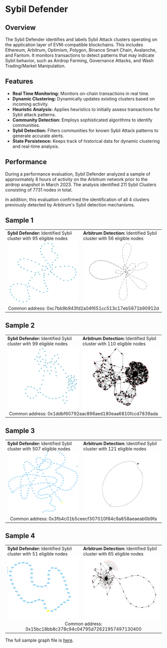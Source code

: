 # Sybil Defender

## Overview

The Sybil Defender identifies and labels Sybil Attack clusters operating on the application layer of EVM-compatible blockchains. This includes Ethereum, Arbitrum, Optimism, Polygon, Binance Smart Chain, Avalanche, and Fantom. It monitors transactions to detect patterns that may indicate Sybil behavior, such as Airdrop Farming, Governance Attacks, and Wash Trading/Market Manipulation.

## Features

- **Real Time Monitoring:** Monitors on-chain transactions in real time.
- **Dynamic Clustering:** Dynamically updates existing clusters based on incoming activity.
- **Heuristic Analysis:** Applies heuristics to initially assess transactions for Sybil attack patterns.
- **Community Detection:** Employs sophisticated algorithms to identify communities.
- **Sybil Detection:** Filters communities for known Sybil Attack patterns to generate accurate alerts.
- **State Persistence:** Keeps track of historical data for dynamic clustering and real-time analysis.

## Performance

During a performance evaluation, Sybil Defender analyzed a sample of approximately 8 hours of activity on the Arbitrum network prior to the airdrop snapshot in March 2023. The analysis identified 211 Sybil Clusters consisting of 7731 nodes in total.

In addition, this evaluation confirmed the identification of all 4 clusters previously detected by Arbitrum's Sybil detection mechanisms.

## Sample 1

<table>
  <tr>
    <td>
      <b>Sybil Defender:</b> Identified Sybil cluster with 95 eligible nodes
      <br>
      <img src="./images/SybilDefender_Cluster117.png" width="300" height="200">
    </td>
    <td>
      <b>Arbitrum Detection:</b> Identified Sybil cluster with 56 eligible nodes
      <br>
      <img src="./images/Cluster1544.png" width="300" height="200">
    </td>
  </tr>
  <tr>
    <td colspan="2" style="text-align:center;">
      Common address: 0xc7bb9b943fd2a04f651cc513c17eb5671b90912d
    </td>
  </tr>
</table>

## Sample 2

<table>
  <tr>
    <td>
      <b>Sybil Defender:</b> Identified Sybil cluster with 99 eligible nodes
      <br>
      <img src="./images/SybilDefender_Cluster82.png" alt="Sybil Defender Cluster" width="300" height="200">
    </td>
    <td>
      <b>Arbitrum Detection:</b> Identified Sybil cluster with 110 eligible nodes
      <br>
      <img src="./images/Cluster319.png" alt="Arbitrum Cluster" width="300" height="200">
    </td>
  </tr>
  <tr>
    <td colspan="2" style="text-align:center;">
      Common address: 0x1ddbf60792aac896aed180eaa6810fccd7839ada
    </td>
  </tr>
</table>

## Sample 3

<table>
  <tr>
    <td>
      <b>Sybil Defender:</b> Identified Sybil cluster with 507 eligible nodes
      <br>
      <img src="./images/Cluster3.png" alt="Sybil Defender Cluster" width="300" height="200">
    </td>
    <td>
      <b>Arbitrum Detection:</b> Identified Sybil cluster with 121 eligible nodes
      <br>
      <img src="./images/Cluster2554.png" alt="Arbitrum Cluster" width="300" height="200">
    </td>
  </tr>
  <tr>
    <td colspan="2" style="text-align:center;">
      Common address: 0x3fb4c01b5ceecf307010f84c9a858aeaeab0b9fa
    </td>
  </tr>
</table>

## Sample 4

<table>
  <tr>
    <td>
      <b>Sybil Defender:</b> Identified Sybil cluster with 51 eligible nodes
      <br>
      <img src="./images/Cluster85.png" alt="Sybil Defender Cluster" width="300" height="200">
    </td>
    <td>
      <b>Arbitrum Detection:</b> Identified Sybil cluster with 65 eligible nodes
      <br>
      <img src="./images/Cluster3316.png" alt="Arbitrum Cluster" width="300" height="200">
    </td>
  </tr>
  <tr>
    <td colspan="2" style="text-align:center;">
      Common address: 0x15bc18bb8c378c94c04795d72621957497130400
    </td>
  </tr>
</table>

The full sample graph file is [here](src/tests/ArbitrumSampling.graphml).
